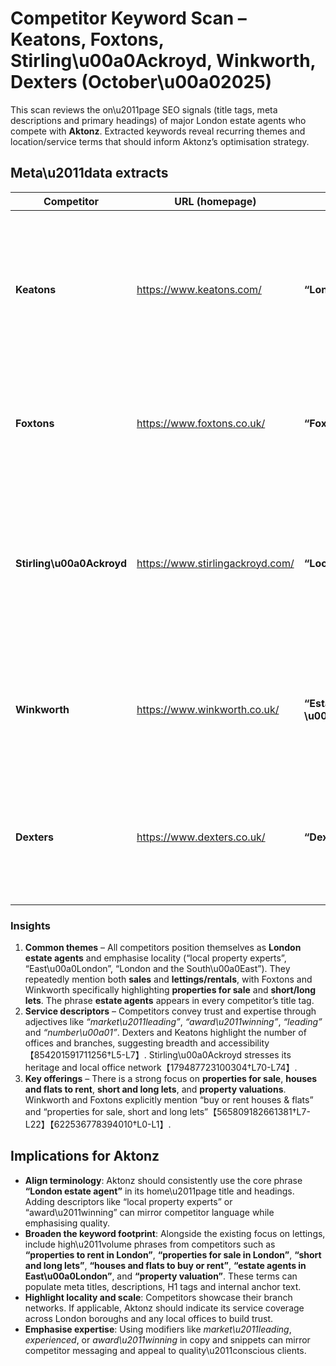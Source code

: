 # Competitor Keyword Scan – Keatons, Foxtons, Stirling\u00a0Ackroyd, Winkworth, Dexters (October\u00a02025)

This scan reviews the on\u2011page SEO signals (title tags, meta descriptions and primary headings) of major London estate agents who compete with **Aktonz**.  Extracted keywords reveal recurring themes and location/service terms that should inform Aktonz’s optimisation strategy.

## Meta\u2011data extracts

| Competitor | URL (homepage) | Title tag | Meta description | Primary H1 / tagline | Observed keywords |
| --- | --- | --- | --- | --- | --- |
| **Keatons** | https://www.keatons.com/ | **“London Estate Agents\u00a0\|\u00a0Keatons”** | The Yoast\u2011optimised meta description states that Keatons are “market\u2011leading Estate\u00a0Agents operating in East\u00a0London” and emphasises help for clients buying, selling, renting and letting【847900104304182†L10-L16】. | On the home page the main heading reads *“Welcome to our patch”* and sub\u2011heading *“We’re the local London estate agent working with passion and purpose”*【222257635781208†L20-L24】. | **estate agents**, **East\u00a0London**, **buying**, **selling**, **renting**, **letting**, **London estate agent**, **property experts**. |
| **Foxtons** | https://www.foxtons.co.uk/ | **“Foxtons:\u00a0Estate\u00a0Agents\u00a0In\u00a0London. Properties\u00a0for\u00a0Sale,\u00a0Short\u00a0&\u00a0Long\u00a0lets”** | The home\u2011page meta description promotes Foxtons’ service and highlights that they offer properties for sale plus short and long lets in London【622536778394010†L0-L1】. | The hero section proclaims *“London’s Estate Agent – Get it done with London’s number\u00a01”*【486470984720697†L30-L34】. | **estate agents**, **properties for sale**, **short lets**, **long lets**, **London**, **number\u00a01 estate agent**, **service results**. |
| **Stirling\u00a0Ackroyd** | https://www.stirlingackroyd.com/ | **“Local\u00a0Estate\u00a0Agent\u00a0Covering\u00a0London\u00a0And\u00a0The\u00a0South\u00a0East”** (H1) | Their site doesn’t expose a static meta description in the HTML; however, the sales page repeatedly describes them as a **local, award\u2011winning estate agent** with 35\u00a0branches, selling and letting property across London and the South\u2011East【179487723100304†L70-L74】. | Headlines such as *“Sell\u00a0Your\u00a0Property\u00a0With\u00a0Stirling\u00a0Ackroyd”* and copy about “award\u2011winning estate agent with an office near you” highlight trust and locality【179487723100304†L70-L74】. | **local estate agent**, **award\u2011winning**, **London and South\u00a0East**, **sell or let property**, **property valuation**, **office near you**, **branches**. |
| **Winkworth** | https://www.winkworth.co.uk/ | **“Estate\u00a0Agents\u00a0in\u00a0London\u00a0and\u00a0UK,\u00a0Letting\u00a0Agents,\u00a0Flats\u00a0&\u00a0Houses\u00a0to\u00a0Buy\u00a0or\u00a0Rent\u00a0–\u00a0Winkworth”** | The meta description notes that Winkworth specialise in property across London and the UK and invites users to buy or rent houses and flats; it emphasises the availability of thousands of properties【565809182661381†L7-L22】. | Their site highlights services for buyers, sellers, landlords and tenants, with extensive navigation around buying, selling, renting and letting【609651035511748†L16-L30】. | **estate agents**, **letting agents**, **flats & houses to buy or rent**, **London and UK**, **thousands of properties**, **buy**, **rent**, **letting**. |
| **Dexters** | https://www.dexters.co.uk/ | **“Dexters:\u00a0London\u00a0Estate\u00a0Agents”** | The meta description calls Dexters “Your local property experts” and stresses that with 40\u00a0offices in central London and over\u00a080 across the capital, they are *London’s leading estate agent*【854201591711256†L5-L7】. | The hero message on the site reads *“Altogether better across London”*【92642529194183†L33-L37】. | **London estate agents**, **local property experts**, **offices in central London**, **leading estate agent**, **property experts**. |

### Insights

1. **Common themes** – All competitors position themselves as **London estate agents** and emphasise locality (“local property experts”, “East\u00a0London”, “London and the South\u00a0East”).  They repeatedly mention both **sales** and **lettings/rentals**, with Foxtons and Winkworth specifically highlighting **properties for sale** and **short/long lets**.  The phrase **estate agents** appears in every competitor’s title tag.
2. **Service descriptors** – Competitors convey trust and expertise through adjectives like *“market\u2011leading”*, *“award\u2011winning”*, *“leading”* and *“number\u00a01”*.  Dexters and Keatons highlight the number of offices and branches, suggesting breadth and accessibility【854201591711256†L5-L7】.  Stirling\u00a0Ackroyd stresses its heritage and local office network【179487723100304†L70-L74】.
3. **Key offerings** – There is a strong focus on **properties for sale**, **houses and flats to rent**, **short and long lets**, and **property valuations**.  Winkworth and Foxtons explicitly mention “buy or rent houses & flats” and “properties for sale, short and long lets”【565809182661381†L7-L22】【622536778394010†L0-L1】.

## Implications for Aktonz

- **Align terminology**: Aktonz should consistently use the core phrase **“London estate agent”** in its home\u2011page title and headings.  Adding descriptors like “local property experts” or “award\u2011winning” can mirror competitor language while emphasising quality.
- **Broaden the keyword footprint**: Alongside the existing focus on lettings, include high\u2011volume phrases from competitors such as **“properties to rent in London”**, **“properties for sale in London”**, **“short and long lets”**, **“houses and flats to buy or rent”**, **“estate agents in East\u00a0London”**, and **“property valuation”**.  These terms can populate meta titles, descriptions, H1 tags and internal anchor text.
- **Highlight locality and scale**: Competitors showcase their branch networks.  If applicable, Aktonz should indicate its service coverage across London boroughs and any local offices to build trust.
- **Emphasise expertise**: Using modifiers like *market\u2011leading*, *experienced*, or *award\u2011winning* in copy and snippets can mirror competitor messaging and appeal to quality\u2011conscious clients.
